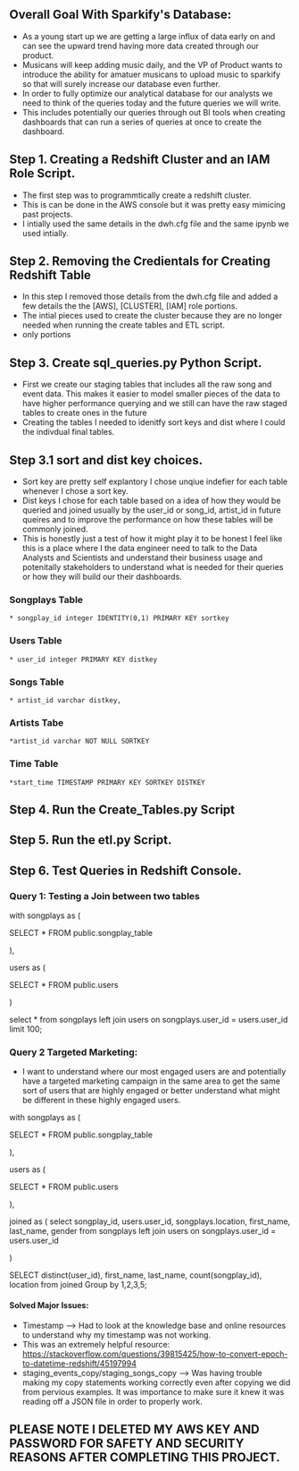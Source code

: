 ## Overall Goal With Sparkify's Database:
* As a young start up we are getting a large influx of data early on and can see the upward trend having more data created through our product. 
* Musicans will keep adding music daily, and the VP of Product wants to introduce the ability for amatuer musicans to upload music to sparkify so that will surely increase our database even further.  
* In order to fully optimize our analytical database for our analysts we need to think of the queries today and the future queries we will write. 
* This includes potentially our queries through out BI tools when creating dashboards that can run a series of queries at once to create the dashboard. 



## Step 1. Creating a Redshift Cluster and an IAM Role Script.

* The first step was to programmtically create a redshift cluster. 
* This is can be done in the AWS console but it was pretty easy mimicing past projects.
* I intially used the same details in the dwh.cfg file and the same ipynb we used intially. 


## Step 2. Removing the Credientals for Creating Redshift Table
* In this step I removed those details from the dwh.cfg file and added a few details the the [AWS], [CLUSTER], [IAM] role portions. 
* The intial pieces used to create the cluster because they are no longer needed when running the create tables and ETL script.
* only portions 

## Step 3. Create sql_queries.py Python Script.
* First we create our staging tables that includes all the raw song and event data. This makes it easier to model smaller pieces of the data to have higher performance querying and we still can have the raw staged tables to create ones in the future
* Creating the tables I needed to idenitfy sort keys and dist where I could the indivdual final tables.

## Step 3.1 sort and dist key choices. 
* Sort key are pretty self explantory I chose unqiue indefier for each table whenever I chose a sort key. 
* Dist keys I chose for each table based on a idea of how they would be queried and joined usually by the user_id or song_id, artist_id in future queires and to improve the performance on how these tables will be commonly joined. 
* This is honestly just a test of how it might play it to be honest I feel like this is a place where I the data engineer need to talk to the Data Analysts and Scientists and understand their business usage and potenitally stakeholders to understand what is needed for their queries or how they will build our their dashboards. 



### Songplays Table
    * songplay_id integer IDENTITY(0,1) PRIMARY KEY sortkey
### Users Table
    * user_id integer PRIMARY KEY distkey
### Songs Table
    * artist_id varchar distkey,
### Artists Tabe
    *artist_id varchar NOT NULL SORTKEY
### Time Table
    *start_time TIMESTAMP PRIMARY KEY SORTKEY DISTKEY
    


## Step 4. Run the Create_Tables.py Script
## Step 5. Run the etl.py Script. 


## Step 6. Test Queries in Redshift Console. 

### Query 1: Testing a Join between two tables
with songplays as (

SELECT * FROM public.songplay_table
  
),

users as (
  
SELECT * FROM public.users
  
)

select * from songplays 
left join users on songplays.user_id = users.user_id
limit 100;





### Query 2 Targeted Marketing: 
* I want to understand where our most engaged users are and potentially have a targeted marketing campaign in the same area to get the same sort of users that are highly engaged or better understand what might be different in these highly engaged users. 



with songplays as (

SELECT * FROM public.songplay_table
  
),

users as (
  
SELECT * FROM public.users
  
),

joined as (
select 
  	songplay_id, 
  	users.user_id, 
  	songplays.location, 
  	first_name, 
  	last_name, 
  	gender from songplays 
left join users on songplays.user_id = users.user_id

)

SELECT 
	distinct(user_id), 
    first_name, 
    last_name, 
    count(songplay_id), 
    location
from joined
Group by 1,2,3,5;


#### Solved Major Issues:
* Timestamp --> Had to look at the knowledge base and online resources to understand why my timestamp was not working.
* This was an extremely helpful resource:  https://stackoverflow.com/questions/39815425/how-to-convert-epoch-to-datetime-redshift/45197994
* staging_events_copy/staging_songs_copy --> Was having trouble making my copy statements working correctly even after copying we did from pervious examples. It was importance to make sure it knew it was reading off a JSON file in order to properly work. 

## PLEASE NOTE I DELETED MY AWS KEY AND PASSWORD FOR SAFETY AND SECURITY REASONS AFTER COMPLETING THIS PROJECT. 